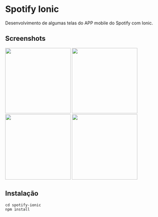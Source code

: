 # Spotify Ionic
Desenvolvimento de algumas telas do APP mobile do Spotify com Ionic.

## Screenshots
<img src='https://user-images.githubusercontent.com/4302885/84439046-e4b76d00-ac0d-11ea-8617-5c1f9f04936a.png' width='210' /> <img src='https://user-images.githubusercontent.com/4302885/84439817-4debb000-ac0f-11ea-94a7-c28936469faf.png' width='210' />
<img src='https://user-images.githubusercontent.com/4302885/84439857-5e038f80-ac0f-11ea-9a23-6a81b447ada7.png' width='210' />
<img src='https://user-images.githubusercontent.com/4302885/84440008-a8850c00-ac0f-11ea-91e9-144dbd6e9ef0.png' width='210' />

## Instalação
```
cd spotify-ionic
npm install
```
